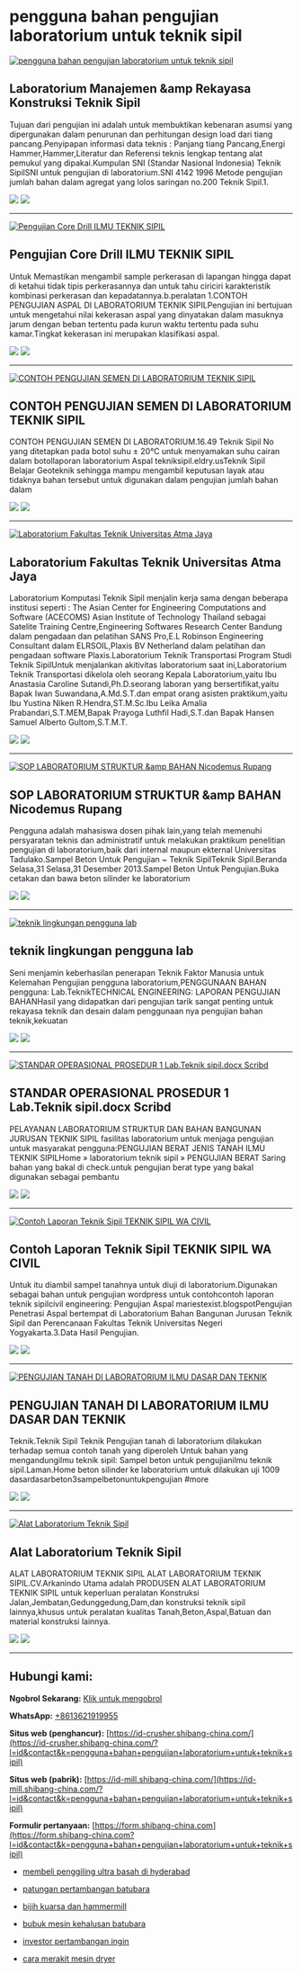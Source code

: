 # pengguna bahan pengujian laboratorium untuk teknik sipil

<a href="https://swt.shibang-china.com/?l=id&img&k=pengguna+bahan+pengujian+laboratorium+untuk+teknik+sipil" target="_blank">![pengguna bahan pengujian laboratorium untuk teknik sipil](http://static.shibang-china.com/all-800x300/745.jpg)</a>

## Laboratorium Manajemen &amp Rekayasa Konstruksi Teknik Sipil
Tujuan dari pengujian ini adalah untuk membuktikan kebenaran asumsi yang dipergunakan dalam penurunan dan perhitungan design load dari tiang pancang.Penyipapan informasi data teknis : Panjang tiang Pancang,Energi Hammer,Hammer,Literatur dan Referensi teknis lengkap tentang alat pemukul yang dipakai.Kumpulan SNI (Standar Nasional Indonesia) Teknik SipilSNI untuk pengujian di laboratorium.SNI 4142 1996 Metode pengujian jumlah bahan dalam agregat yang lolos saringan no.200 Teknik Sipil.1.


<a href="https://whatsapp.shibangsoft.com/WhatsApp.php" target="_blank" title="WhatsApp">![](http://static.shibang-china.com/icon/whatsapp.png)</a> <a href="https://swt.shibang-china.com/?l=id&icon&k=pengguna+bahan+pengujian+laboratorium+untuk+teknik+sipil" target="_blank">![](http://static.shibang-china.com/icon/chat-id.png)</a>

---

<a href="https://swt.shibang-china.com/?l=id&img&k=pengguna+bahan+pengujian+laboratorium+untuk+teknik+sipil" target="_blank">![Pengujian Core Drill ILMU TEKNIK SIPIL](http://static.shibang-china.com/all-800x300/1025.jpg)</a>

## Pengujian Core Drill ILMU TEKNIK SIPIL
Untuk Memastikan mengambil sample perkerasan di lapangan hingga dapat di ketahui tidak tipis perkerasannya dan untuk tahu ciriciri karakteristik kombinasi perkerasan dan kepadatannya.b.peralatan 1.CONTOH PENGUJIAN ASPAL DI LABORATORIUM TEKNIK SIPILPengujian ini bertujuan untuk mengetahui nilai kekerasan aspal yang dinyatakan dalam masuknya jarum dengan beban tertentu pada kurun waktu tertentu pada suhu kamar.Tingkat kekerasan ini merupakan klasifikasi aspal.


<a href="https://whatsapp.shibangsoft.com/WhatsApp.php" target="_blank" title="WhatsApp">![](http://static.shibang-china.com/icon/whatsapp.png)</a> <a href="https://swt.shibang-china.com/?l=id&icon&k=pengguna+bahan+pengujian+laboratorium+untuk+teknik+sipil" target="_blank">![](http://static.shibang-china.com/icon/chat-id.png)</a>

---

<a href="https://swt.shibang-china.com/?l=id&img&k=pengguna+bahan+pengujian+laboratorium+untuk+teknik+sipil" target="_blank">![CONTOH PENGUJIAN SEMEN DI LABORATORIUM TEKNIK SIPIL](http://static.shibang-china.com/all-800x300/763.jpg)</a>

## CONTOH PENGUJIAN SEMEN DI LABORATORIUM TEKNIK SIPIL
CONTOH PENGUJIAN SEMEN DI LABORATORIUM.16.49 Teknik Sipil No yang ditetapkan pada botol suhu ± 20°C untuk menyamakan suhu cairan dalam botollaporan laboratorium Aspal tekniksipil.eldry.usTeknik Sipil Belajar Geoteknik sehingga mampu mengambil keputusan layak atau tidaknya bahan tersebut untuk digunakan dalam pengujian jumlah bahan dalam


<a href="https://whatsapp.shibangsoft.com/WhatsApp.php" target="_blank" title="WhatsApp">![](http://static.shibang-china.com/icon/whatsapp.png)</a> <a href="https://swt.shibang-china.com/?l=id&icon&k=pengguna+bahan+pengujian+laboratorium+untuk+teknik+sipil" target="_blank">![](http://static.shibang-china.com/icon/chat-id.png)</a>

---

<a href="https://swt.shibang-china.com/?l=id&img&k=pengguna+bahan+pengujian+laboratorium+untuk+teknik+sipil" target="_blank">![Laboratorium Fakultas Teknik Universitas Atma Jaya](http://static.shibang-china.com/all-800x300/164.jpg)</a>

## Laboratorium Fakultas Teknik Universitas Atma Jaya
Laboratorium Komputasi Teknik Sipil menjalin kerja sama dengan beberapa institusi seperti : The Asian Center for Engineering Computations and Software (ACECOMS) Asian Institute of Technology Thailand sebagai Satelite Training Centre,Engineering Softwares Research Center Bandung dalam pengadaan dan pelatihan SANS Pro,E.L Robinson Engineering Consultant dalam ELRSOIL,Plaxis BV Netherland dalam pelatihan dan pengadaan software Plaxis.Laboratorium Teknik Transportasi Program Studi Teknik SipilUntuk menjalankan akitivitas laboratorium saat ini,Laboratorium Teknik Transportasi dikelola oleh seorang Kepala Laboratorium,yaitu Ibu Anastasia Caroline Sutandi,Ph.D.seorang laboran yang bersertifikat,yaitu Bapak Iwan Suwandana,A.Md.S.T.dan empat orang asisten praktikum,yaitu Ibu Yustina Niken R.Hendra,ST.M.Sc.Ibu Leika Amalia Prabandari,S.T.MEM,Bapak Prayoga Luthfil Hadi,S.T.dan Bapak Hansen Samuel Alberto Gultom,S.T.M.T.


<a href="https://whatsapp.shibangsoft.com/WhatsApp.php" target="_blank" title="WhatsApp">![](http://static.shibang-china.com/icon/whatsapp.png)</a> <a href="https://swt.shibang-china.com/?l=id&icon&k=pengguna+bahan+pengujian+laboratorium+untuk+teknik+sipil" target="_blank">![](http://static.shibang-china.com/icon/chat-id.png)</a>

---

<a href="https://swt.shibang-china.com/?l=id&img&k=pengguna+bahan+pengujian+laboratorium+untuk+teknik+sipil" target="_blank">![SOP LABORATORIUM STRUKTUR &amp BAHAN Nicodemus Rupang](http://static.shibang-china.com/all-800x300/589.jpg)</a>

## SOP LABORATORIUM STRUKTUR &amp BAHAN Nicodemus Rupang
Pengguna adalah mahasiswa dosen pihak lain,yang telah memenuhi persyaratan teknis dan administratif untuk melakukan praktikum penelitian pengujian di laboratorium,baik dari internal maupun ekternal Universitas Tadulako.Sampel Beton Untuk Pengujian ~ Teknik SipilTeknik Sipil.Beranda Selasa,31 Selasa,31 Desember 2013.Sampel Beton Untuk Pengujian.Buka cetakan dan bawa beton silinder ke laboratorium


<a href="https://whatsapp.shibangsoft.com/WhatsApp.php" target="_blank" title="WhatsApp">![](http://static.shibang-china.com/icon/whatsapp.png)</a> <a href="https://swt.shibang-china.com/?l=id&icon&k=pengguna+bahan+pengujian+laboratorium+untuk+teknik+sipil" target="_blank">![](http://static.shibang-china.com/icon/chat-id.png)</a>

---

<a href="https://swt.shibang-china.com/?l=id&img&k=pengguna+bahan+pengujian+laboratorium+untuk+teknik+sipil" target="_blank">![teknik lingkungan pengguna lab](http://static.shibang-china.com/all-800x300/853.jpg)</a>

## teknik lingkungan pengguna lab
Seni menjamin keberhasilan penerapan Teknik Faktor Manusia untuk Kelemahan Pengujian pengguna laboratorium,PENGGUNAAN BAHAN pengguna: Lab.TeknikTECHNICAL ENGINEERING: LAPORAN PENGUJIAN BAHANHasil yang didapatkan dari pengujian tarik sangat penting untuk rekayasa teknik dan desain dalam penggunaan nya pengujian bahan teknik,kekuatan


<a href="https://whatsapp.shibangsoft.com/WhatsApp.php" target="_blank" title="WhatsApp">![](http://static.shibang-china.com/icon/whatsapp.png)</a> <a href="https://swt.shibang-china.com/?l=id&icon&k=pengguna+bahan+pengujian+laboratorium+untuk+teknik+sipil" target="_blank">![](http://static.shibang-china.com/icon/chat-id.png)</a>

---

<a href="https://swt.shibang-china.com/?l=id&img&k=pengguna+bahan+pengujian+laboratorium+untuk+teknik+sipil" target="_blank">![STANDAR OPERASIONAL PROSEDUR 1 Lab.Teknik sipil.docx Scribd](http://static.shibang-china.com/all-800x300/1404.jpg)</a>

## STANDAR OPERASIONAL PROSEDUR 1 Lab.Teknik sipil.docx Scribd
PELAYANAN LABORATORIUM STRUKTUR DAN BAHAN BANGUNAN JURUSAN TEKNIK SIPIL fasilitas laboratorium untuk menjaga pengujian untuk masyarakat pengguna:PENGUJIAN BERAT JENIS TANAH ILMU TEKNIK SIPILHome » laboratorium teknik sipil » PENGUJIAN BERAT Saring bahan yang bakal di check.untuk pengujian berat type yang bakal digunakan sebagai pembantu


<a href="https://whatsapp.shibangsoft.com/WhatsApp.php" target="_blank" title="WhatsApp">![](http://static.shibang-china.com/icon/whatsapp.png)</a> <a href="https://swt.shibang-china.com/?l=id&icon&k=pengguna+bahan+pengujian+laboratorium+untuk+teknik+sipil" target="_blank">![](http://static.shibang-china.com/icon/chat-id.png)</a>

---

<a href="https://swt.shibang-china.com/?l=id&img&k=pengguna+bahan+pengujian+laboratorium+untuk+teknik+sipil" target="_blank">![Contoh Laporan Teknik Sipil TEKNIK SIPIL WA CIVIL](http://static.shibang-china.com/all-800x300/389.jpg)</a>

## Contoh Laporan Teknik Sipil TEKNIK SIPIL WA CIVIL
Untuk itu diambil sampel tanahnya untuk diuji di laboratorium.Digunakan sebagai bahan untuk pengujian wordpress untuk contohcontoh laporan teknik sipilcivil engineering: Pengujian Aspal mariestexist.blogspotPengujian Penetrasi Aspal bertempat di Laboratorium Bahan Bangunan Jurusan Teknik Sipil dan Perencanaan Fakultas Teknik Universitas Negeri Yogyakarta.3.Data Hasil Pengujian.


<a href="https://whatsapp.shibangsoft.com/WhatsApp.php" target="_blank" title="WhatsApp">![](http://static.shibang-china.com/icon/whatsapp.png)</a> <a href="https://swt.shibang-china.com/?l=id&icon&k=pengguna+bahan+pengujian+laboratorium+untuk+teknik+sipil" target="_blank">![](http://static.shibang-china.com/icon/chat-id.png)</a>

---

<a href="https://swt.shibang-china.com/?l=id&img&k=pengguna+bahan+pengujian+laboratorium+untuk+teknik+sipil" target="_blank">![PENGUJIAN TANAH DI LABORATORIUM ILMU DASAR DAN TEKNIK](http://static.shibang-china.com/all-800x300/1074.jpg)</a>

## PENGUJIAN TANAH DI LABORATORIUM ILMU DASAR DAN TEKNIK
Teknik.Teknik Sipil Teknik Pengujian tanah di laboratorium dilakukan terhadap semua contoh tanah yang diperoleh Untuk bahan yang mengandungilmu teknik sipil: Sampel beton untuk pengujianilmu teknik sipil.Laman.Home beton silinder ke laboratorium untuk dilakukan uji 1009 dasardasarbeton3sampelbetonuntukpengujian #more


<a href="https://whatsapp.shibangsoft.com/WhatsApp.php" target="_blank" title="WhatsApp">![](http://static.shibang-china.com/icon/whatsapp.png)</a> <a href="https://swt.shibang-china.com/?l=id&icon&k=pengguna+bahan+pengujian+laboratorium+untuk+teknik+sipil" target="_blank">![](http://static.shibang-china.com/icon/chat-id.png)</a>

---

<a href="https://swt.shibang-china.com/?l=id&img&k=pengguna+bahan+pengujian+laboratorium+untuk+teknik+sipil" target="_blank">![Alat Laboratorium Teknik Sipil](http://static.shibang-china.com/all-800x300/75.jpg)</a>

## Alat Laboratorium Teknik Sipil
ALAT LABORATORIUM TEKNIK SIPIL ALAT LABORATORIUM TEKNIK SIPIL.CV.Arkanindo Utama adalah PRODUSEN ALAT LABORATORIUM TEKNIK SIPIL untuk keperluan peralatan Konstruksi Jalan,Jembatan,Gedunggedung,Dam,dan konstruksi teknik sipil lainnya,khusus untuk peralatan kualitas Tanah,Beton,Aspal,Batuan dan material konstruksi lainnya.

<a href="https://whatsapp.shibangsoft.com/WhatsApp.php" target="_blank" title="WhatsApp">![](http://static.shibang-china.com/icon/whatsapp.png)</a> <a href="https://swt.shibang-china.com/?l=id&icon&k=pengguna+bahan+pengujian+laboratorium+untuk+teknik+sipil" target="_blank">![](http://static.shibang-china.com/icon/chat-id.png)</a>

---
## Hubungi kami:

**Ngobrol Sekarang:** [Klik untuk mengobrol](https://swt.shibang-china.com?l=id&contact&k=pengguna+bahan+pengujian+laboratorium+untuk+teknik+sipil)

**WhatsApp:**  [+8613621919955](https://whatsapp.shibangsoft.com/WhatsApp.php)

**Situs web (penghancur):** [https://id-crusher.shibang-china.com/](https://id-crusher.shibang-china.com/?l=id&contact&k=pengguna+bahan+pengujian+laboratorium+untuk+teknik+sipil)

**Situs web (pabrik):** [https://id-mill.shibang-china.com/](https://id-mill.shibang-china.com/?l=id&contact&k=pengguna+bahan+pengujian+laboratorium+untuk+teknik+sipil)

**Formulir pertanyaan:** [https://form.shibang-china.com](https://form.shibang-china.com?l=id&contact&k=pengguna+bahan+pengujian+laboratorium+untuk+teknik+sipil)

* [membeli penggiling ultra basah di hyderabad](../38/membeli%20penggiling%20ultra%20basah%20di%20hyderabad.md)

* [patungan pertambangan batubara](../34/patungan%20pertambangan%20batubara.md)

* [bijih kuarsa dan hammermill](../39/bijih%20kuarsa%20dan%20hammermill.md)

* [bubuk mesin kehalusan batubara](../38/bubuk%20mesin%20kehalusan%20batubara.md)

* [investor pertambangan ingin](../40/investor%20pertambangan%20ingin.md)

* [cara merakit mesin dryer](../33/cara%20merakit%20mesin%20dryer.md)